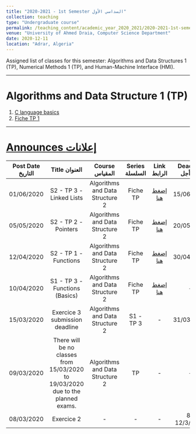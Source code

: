 ```yaml
---
title: "2020-2021 - 1st Semester السداسي الأول"
collection: teaching
type: "Undergraduate course"
permalink: /teaching_content/academic_year_2020_2021/2020-2021-1st-semester-teaching
venue: "University of Ahmed Draia, Computer Science Department"
date: 2020-12-11
location: "Adrar, Algeria"
---
```


Assigned list of classes for this semester: Algorithms and Data Structures 1 (TP), Numerical Methods 1 (TP), and Human-Machine Interface (HMI).

***

Algorithms and Data Structure 1 (TP) 
======


1. [C language basics](https://www.notion.so/1-C-language-basics-462f0979ef87411aaaed109c41be66a5)
2. [Fiche TP 1](https://www.notion.so/2-Fiche-TP01-d871907a5f5f4491a471468246b4f742)

***


[Announces إعلانات]()
======

|Post Date التاريخ| Title العنوان| Course المقياس| Series السلسلة| Link الرابط| Deadline آخر أجل|
|:----------------:|:---------------------:|:-----------------------:|:----------------------:|:--------------------:|:--------------:|
|01/06/2020|S2 - TP 3 - Linked Lists |Algorithms and Data Structure 2|Fiche TP| [إضغط هنا](/teaching_content/academic_year_2019_2020/2019-2020-2nd-semester-teaching)|15/06/2020|
|05/05/2020|S2 - TP 2 - Pointers |Algorithms and Data Structure 2|Fiche TP| [إضغط هنا](/teaching_content/academic_year_2019_2020/2019-2020-2nd-semester-teaching)|20/05/2020|
|12/04/2020|S2 - TP 1 - Functions|Algorithms and Data Structure 2|Fiche TP|[إضغط هنا](/teaching_content/academic_year_2019_2020/2019-2020-2nd-semester-teaching)|30/04/2020|
|10/04/2020|S1 - TP 3 - Functions (Basics)|Algorithms and Data Structure 2|Fiche TP|[إضغط هنا](/teaching_content/academic_year_2019_2020/2019-2020-2nd-semester-teaching)|-|
|15/03/2020|Exercice 3 submission deadline|Algorithms and Data Structure 2|S1 - TP 3| - |31/03/2020|
|09/03/2020|There will be no classes from 15/03/2020 to 19/03/2020 due to the planned exams.| Algorithms and Data Structure 2 | TP |-|-|
|08/03/2020|Exercice 2|-|-|-|8-12/3/2020|








